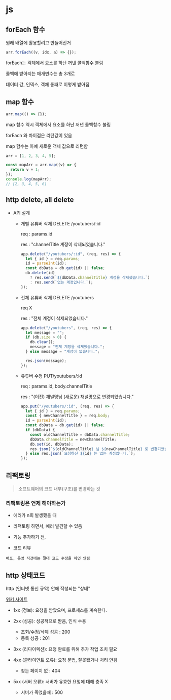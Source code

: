 # js

## forEach 함수

원래 배열에 활용할려고 만들어진거

```js
arr.forEach((v, idx, a) => {});
```

forEach는 객체에서 요소를 하난 꺼낸 콜백함수 불림

콜백에 받아지는 매개변수는 총 3개로

데이터 값, 인덱스, 객체 통째로 이렇게 받아짐

## map 함수

```js
arr.map(() => {});
```

map 함수 역시 객체에서 요소를 하난 꺼낸 콜백함수 불림

forEach 와 차이점은 리턴값이 있음

map 함수는 아예 새로운 객체 값으로 리턴함

```js
arr = [1, 2, 3, 4, 5];

const mapArr = arr.map((v) => {
  return v + 1;
});
console.log(mapArr);
// [2, 3, 4, 5, 6]
```

## http delete, all delete

- API 설계

  - 개별 유튜버 삭제 DELETE /youtubers/:id

    req : params.id

    res : "channelTitle 계정이 삭제되었습니다."

    ```js
    app.delete("/youtubers/:id", (req, res) => {
      let { id } = req.params;
      id = parseInt(id);
      const dbData = db.get(id) || false;
      db.delete(id)
        ? res.send(`${dbData.channelTitle} 계정을 삭제했습니다.`)
        : res.send(`없는 계정입니다.`);
    });
    ```

  - 전체 유튜버 삭제 DELETE /youtubers

    req X

    res : "전체 계정이 삭제되었습니다."

    ```js
    app.delete("/youtubers", (req, res) => {
      let message = "";
      if (db.size > 0) {
        db.clear();
        message = "전체 계정을 삭제했습니다.";
      } else message = "계정이 없습니다.";

      res.json(message);
    });
    ```

  - 유튜버 수정 PUT/youtubers/:id

    req : params.id, body.channelTitle

    res : "(이전) 채널명님 (새로운) 채널명으로 변경되었습니다."

    ```js
    app.put("/youtubers/:id", (req, res) => {
      let { id } = req.params;
      const { newChannelTitle } = req.body;
      id = parseInt(id);
      const dbData = db.get(id) || false;
      if (dbData) {
        const oldChannelTitle = dbData.channelTitle;
        dbData.channelTitle = newChannelTitle;
        db.set(id, dbData);
        res.json(`${oldChannelTitle} 님 ${newChannelTitle} 로 변경되었습니다.`);
      } else res.json(`요청하신 ${id} 는 없는 계정입니다.`);
    });
    ```

## 리팩토링

> 소프트웨어의 코드 내부(구조)를 변경하는 것

### 리팩토링은 언제 해야하는가

- 에러가 n회 발생했을 때

- 리팩토링 하면서, 에러 발견할 수 있음

- 기능 추가하기 전,

- 코드 리뷰

`배포, 운영 직전에는 절대 코드 수정을 하면 안됨`

## http 상태코드

http (인터넷 통신 규약) 안에 작성되는 "상태"

[위키 사이트](https://ko.wikipedia.org/wiki/HTTP_%EC%83%81%ED%83%9C_%EC%BD%94%EB%93%9C)

- 1xx (정보): 요청을 받았으며, 프로세스를 계속한다.

- 2xx (성공): 성공적으로 받음, 인식 수용

  - 조회/수정/삭제 성공 : 200
  - 등록 성공 : 201

- 3xx (리다이렉션): 요청 완료를 위해 추가 작업 조치 필요

- 4xx (클라이언트 오류): 요청 문법, 잘못됐거나 처리 안됨

  - 찾는 페이지 없 : 404

- 5xx (서버 오류): 서버가 유효한 요청에 대해 충족 X

  - 서버가 죽었을때 : 500
